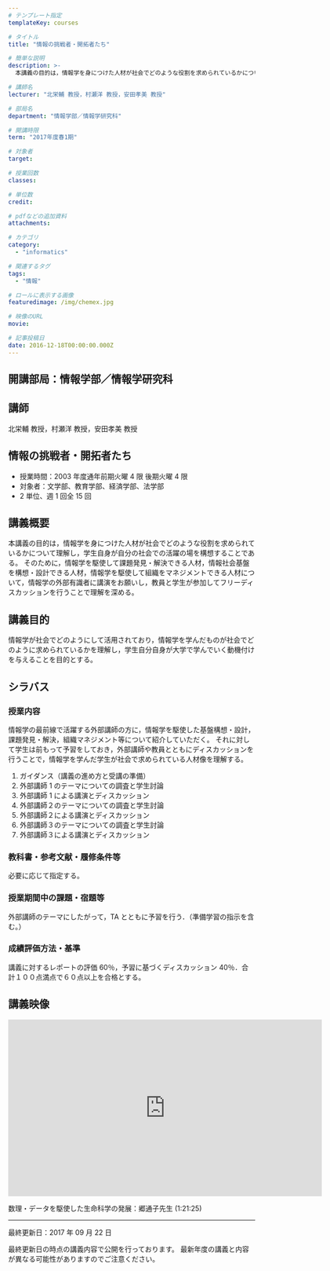 ```yaml
---
# テンプレート指定
templateKey: courses

# タイトル
title: "情報の挑戦者・開拓者たち"

# 簡単な説明
description: >-
  本講義の目的は，情報学を身につけた人材が社会でどのような役割を求められているかについて理解し，学生自身が自分の社会での活躍の場を構想することである。 そのために，情報学を駆使して課題発見・解決できる人材，情報社会基盤を構想・設計できる人材，情報学を駆使して組織をマネジメントできる人材について，情報学の外部有識者に講演をお願いし，教員と学生が参加してフリーディスカッションを行うことで理解を深める。

# 講師名
lecturer: "北栄輔 教授，村瀬洋 教授，安田孝美 教授"

# 部局名
department: "情報学部／情報学研究科"

# 開講時限
term: "2017年度春1期"

# 対象者
target:

# 授業回数
classes:

# 単位数
credit:

# pdfなどの追加資料
attachments:

# カテゴリ
category:
  - "informatics"

# 関連するタグ
tags:
  - "情報"

# ロールに表示する画像
featuredimage: /img/chemex.jpg

# 映像のURL
movie:

# 記事投稿日
date: 2016-12-18T00:00:00.000Z
---
```


## 開講部局：情報学部／情報学研究科

## 講師

北栄輔 教授，村瀬洋 教授，安田孝美 教授

## 情報の挑戦者・開拓者たち

- 授業時間：2003 年度通年前期火曜 4 限 後期火曜 4 限
- 対象者：文学部、教育学部、経済学部、法学部
- 2 単位、週 1 回全 15 回

## 講義概要

本講義の目的は，情報学を身につけた人材が社会でどのような役割を求められているかについて理解し，学生自身が自分の社会での活躍の場を構想することである。 そのために，情報学を駆使して課題発見・解決できる人材，情報社会基盤を構想・設計できる人材，情報学を駆使して組織をマネジメントできる人材について，情報学の外部有識者に講演をお願いし，教員と学生が参加してフリーディスカッションを行うことで理解を深める。

## 講義目的

情報学が社会でどのようにして活用されており，情報学を学んだものが社会でどのように求められているかを理解し，学生自分自身が大学で学んでいく動機付けを与えることを目的とする。

## シラバス

### 授業内容

情報学の最前線で活躍する外部講師の方に，情報学を駆使した基盤構想・設計，課題発見・解決，組織マネジメント等について紹介していただく。 それに対して学生は前もって予習をしておき，外部講師や教員とともにディスカッションを行うことで，情報学を学んだ学生が社会で求められている人材像を理解する。

1. ガイダンス（講義の進め方と受講の準備）
1. 外部講師 1 のテーマについての調査と学生討論
1. 外部講師 1 による講演とディスカッション
1. 外部講師２のテーマについての調査と学生討論
1. 外部講師２による講演とディスカッション
1. 外部講師３のテーマについての調査と学生討論
1. 外部講師３による講演とディスカッション

### 教科書・参考文献・履修条件等

必要に応じて指定する。

### 授業期間中の課題・宿題等

外部講師のテーマにしたがって，TA とともに予習を行う．（準備学習の指示を含む。）

### 成績評価方法・基準

講義に対するレポートの評価 60％，予習に基づくディスカッション 40％．合計１００点満点で６０点以上を合格とする。

## 講義映像

<iframe src="https://nuvideo.media.nagoya-u.ac.jp/embed/affd89f8777eaeaa2d00caa9597fd84acd76489d/autostart/false/caption/true" width="640" height="360" frameborder="0" allowfullscreen></iframe>

数理・データを駆使した生命科学の発展：郷通子先生 (1:21:25)

---

最終更新日：2017 年 09 月 22 日

最終更新日の時点の講義内容で公開を行っております。
最新年度の講義と内容が異なる可能性がありますのでご注意ください。
